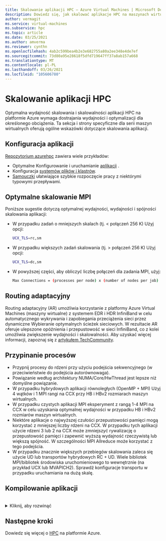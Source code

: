 ```yaml
---
title: Skalowanie aplikacji HPC — Azure Virtual Machines | Microsoft Docs
description: Dowiedz się, jak skalować aplikacje HPC na maszynach wirtualnych platformy Azure.
author: vermagit
ms.service: virtual-machines
ms.subservice: hpc
ms.topic: article
ms.date: 03/25/2021
ms.author: amverma
ms.reviewer: cynthn
ms.openlocfilehash: 4ab2c599bea4b2e3e682755a80a2ee348e4de7ef
ms.sourcegitcommit: 73d80a95e28618f5dfd719647ff37a8ab157a668
ms.translationtype: MT
ms.contentlocale: pl-PL
ms.lasthandoff: 03/26/2021
ms.locfileid: "105606780"
---
```

# <a name="scaling-hpc-applications"></a>Skalowanie aplikacji HPC

Optymalna wydajność skalowania i skalowalności aplikacji HPC na platformie Azure wymaga dostrajania wydajności i optymalizacji dla określonego obciążenia. Ta sekcja i strony specyficzne dla serii maszyn wirtualnych oferują ogólne wskazówki dotyczące skalowania aplikacji.

## <a name="application-setup"></a>Konfiguracja aplikacji
[Repozytorium azurehpc](https://github.com/Azure/azurehpc) zawiera wiele przykładów:
- Optymalne Konfigurowanie i uruchamianie [aplikacji](https://github.com/Azure/azurehpc/tree/master/apps) .
- Konfiguracja [systemów plików i klastrów](https://github.com/Azure/azurehpc/tree/master/examples).
- [Samouczki](https://github.com/Azure/azurehpc/tree/master/tutorials) ułatwiające szybkie rozpoczęcie pracy z niektórymi typowymi przepływami.

## <a name="optimally-scaling-mpi"></a>Optymalne skalowanie MPI 

Poniższe sugestie dotyczą optymalnej wydajności, wydajności i spójności skalowania aplikacji:

- W przypadku zadań o mniejszych skalach (tj. < połączeń 256 K) Użyj opcji:
   ```bash
   UCX_TLS=rc,sm
   ```

- W przypadku większych zadań skalowania (tj. > połączeń 256 K) Użyj opcji:
   ```bash
   UCX_TLS=dc,sm
   ```

- W powyższej części, aby obliczyć liczbę połączeń dla zadania MPI, użyj:
   ```bash
   Max Connections = (processes per node) x (number of nodes per job) x (number of nodes per job) 
   ```

## <a name="adaptive-routing"></a>Routing adaptacyjny
Routing adaptacyjny (AR) umożliwia korzystanie z platformy Azure Virtual Machines (maszyny wirtualne) z systemem EDR i HDR InfiniBand w celu automatycznego wykrywania i zapobiegania przeciążenia sieci przez dynamiczne Wybieranie optymalnych ścieżek sieciowych. W rezultacie AR oferuje ulepszone opóźnienia i przepustowość w sieci InfiniBand, co z kolei umożliwia zwiększenie wydajności i skalowalności. Aby uzyskać więcej informacji, zapoznaj się z [artykułem TechCommunity](https://techcommunity.microsoft.com/t5/azure-compute/adaptive-routing-on-azure-hpc/ba-p/1205217).

## <a name="process-pinning"></a>Przypinanie procesów

- Przypnij procesy do rdzeni przy użyciu podejścia sekwencyjnego (w przeciwieństwie do podejścia autorównowaga). 
- Powiązanie według architektury NUMA/Core/HwThread jest lepsze niż domyślne powiązanie.
- W przypadku hybrydowych aplikacji równoległych (OpenMP + MPI) Użyj 4 wątków i 1 MPI rangi na CCX przy HB i HBv2 rozmiarach maszyn wirtualnych.
- W przypadku czystych aplikacji MPI eksperyment z rangą 1-4 MPI na CCX w celu uzyskania optymalnej wydajności w przypadku HB i HBv2 rozmiarów maszyn wirtualnych.
- Niektóre aplikacje o najwyższej czułości przepustowości pamięci mogą korzystać z mniejszej liczby rdzeni na CCX. W przypadku tych aplikacji użycie rdzeni 3 lub 2 na CCX może zmniejszyć rywalizację o przepustowość pamięci i zapewnić wyższą wydajność rzeczywistą lub większą spójność. W szczególności MPI Allreduce może korzystać z tego podejścia.
- W przypadku znacznie większych przebiegów skalowania zaleca się użycie UD lub transportów hybrydowych RC + UD. Wiele bibliotek MPI/bibliotek środowiska uruchomieniowego to wewnętrznie (na przykład UCX lub MVAPICH2). Sprawdź konfiguracje transportu w przypadku uruchamiania na dużą skalę.

## <a name="compiling-applications"></a>Kompilowanie aplikacji
<br>
<details>
<summary>Kliknij, aby rozwinąć</summary>

Chociaż nie jest to konieczne, Kompilowanie aplikacji z odpowiednimi flagami optymalizacji zapewnia najlepszą wydajność skalowania na maszynach wirtualnych z serii HB i HC.

### <a name="amd-optimizing-cc-compiler"></a>Kompilator AMD optymalizujący język C/C++

Kompilator AMD optymalizujący kompilator C/C++ (AOCC) oferuje wysoki poziom zaawansowanych optymalizacji, wielowątkowości i obsługi procesora, które obejmują optymalizację globalną, wektoryzacji, analizy międzyprocesowe, przekształcenia pętli i generowanie kodu. Pliki binarne kompilatora AOCC są odpowiednie dla systemów Linux z biblioteką GNU C library (glibc) w wersji 2,17 lub nowszej. Pakiet kompilatora składa się z kompilatora C/C++ (Clang), kompilatora Pascal (FLANG) oraz Pascal frontonu do Clang (sceny Dragon jaja).

### <a name="clang"></a>Clang

Clang to język C, C++ i zamierzenie obsługujący przetwarzanie wstępne, analizowanie, optymalizacja, generowanie kodu, zestaw i łączenie. Clang obsługuje  `-march=znver1` flagę, aby umożliwić optymalne generowanie kodu i dostrajanie dla architektury x86 opartych na architekturze AMD Zen.

### <a name="flang"></a>FLANG

Kompilator FLANG jest ostatnim dodatkiem do pakietu AOCC (dodano 2018 kwietnia) i jest obecnie w wersji wstępnej dla deweloperów do pobrania i przetestowania. W oparciu o Pascal 2008, AMD rozszerza wersję usługi GitHub FLANG ( https://github.com/flang-compiler/flang) . Kompilator FLANG obsługuje wszystkie opcje kompilatora Clang i dodatkową liczbę opcji kompilatora specyficznych dla FLANG.

### <a name="dragonegg"></a>DragonEgg

DragonEgg to wtyczka do usługi w zatoce, która zastępuje optymalizacje i generatory kodu z programu w ramach projektu LLVM. DragonEgg, który jest dostarczany z AOCC współpracuje z usługą współpracy w zatoce — 4.8. x, został przetestowany dla celów x86-32/x86-64 i został pomyślnie użyty na różnych platformach systemu Linux.

GFortran jest rzeczywistym frontonem dla programów Pascal odpowiedzialnych za przetwarzanie, analizowanie i analizę semantyczną generującą reprezentację pośrednią (IR) GIMPLE. DragonEgg jest wtyczką GNU, podłączając do przepływu kompilacji GFortran. Implementuje interfejs API wtyczki GNU. W przypadku architektury wtyczki DragonEgg przechodzi do sterownika kompilatora, co prowadzi do różnych faz kompilacji.  Po wykonaniu instrukcji dotyczących pobierania i instalacji sceny Dragon jaja można wywołać przy użyciu: 

```bash
$ gfortran [gFortran flags] 
   -fplugin=/path/AOCC-1.2-Compiler/AOCC-1.2-     
   FortranPlugin/dragonegg.so [plugin optimization flags]     
   -c xyz.f90 $ clang -O3 -lgfortran -o xyz xyz.o $./xyz
```
   
### <a name="pgi-compiler"></a>Kompilator PGI
PGI Community Edition. 17 został potwierdzony do pracy z procesorem AMD EPYC. Skompilowana przez PGI wersja strumienia zapewnia pełną przepustowość pamięci na platformie. Nowsza wersja Community 18,10 (lis 2018) powinna również być odpowiednia. Poniżej znajduje się przykładowy interfejs wiersza polecenia do kompilatora optymalnie z kompilatorem Intel:

```bash
pgcc $(OPTIMIZATIONS_PGI) $(STACK) -DSTREAM_ARRAY_SIZE=800000000 stream.c -o stream.pgi
```

### <a name="intel-compiler"></a>Kompilator Intel
Intel Compiler Ver. 18 został potwierdzony do pracy z procesorem AMD EPYC. Poniżej znajduje się przykładowy interfejs wiersza polecenia do kompilatora optymalnie z kompilatorem Intel.

```bash
icc -o stream.intel stream.c -DSTATIC -DSTREAM_ARRAY_SIZE=800000000 -mcmodel=large -shared-intel -Ofast –qopenmp
```

### <a name="gcc-compiler"></a>Kompilator w zatoce 
W przypadku platformy HPC procesor AMD zaleca kompilatory w wersji 7,3 lub nowszej. Starsze wersje, takie jak 4.8.5 dołączone do RHEL/CentOS 7,4, nie są zalecane. W wersji 7,3 i nowszej program zapewni znacznie wyższą wydajność testów HPL, HPCG i DGEMM.

```bash
gcc $(OPTIMIZATIONS) $(OMP) $(STACK) $(STREAM_PARAMETERS) stream.c -o stream.gcc
```
</details>

## <a name="next-steps"></a>Następne kroki

Dowiedz się więcej o [HPC](/azure/architecture/topics/high-performance-computing/) na platformie Azure.
